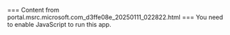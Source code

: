 === Content from portal.msrc.microsoft.com_d3ffe08e_20250111_022822.html ===
You need to enable JavaScript to run this app.
